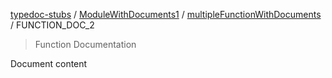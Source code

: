 [typedoc-stubs](../../../README.md) / [ModuleWithDocuments1](../../README.md) / [multipleFunctionWithDocuments](../multipleFunctionWithDocuments.md) / FUNCTION\_DOC\_2

> Function Documentation

Document content
